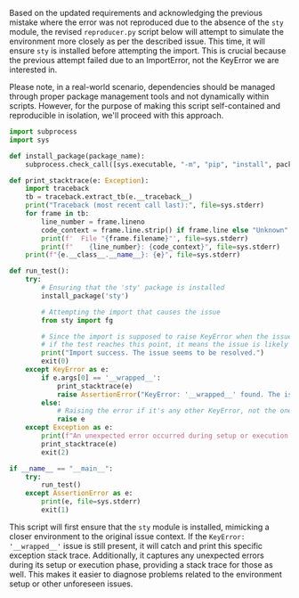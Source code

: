 Based on the updated requirements and acknowledging the previous mistake where the error was not reproduced due to the absence of the `sty` module, the revised `reproducer.py` script below will attempt to simulate the environment more closely as per the described issue. This time, it will ensure `sty` is installed before attempting the import. This is crucial because the previous attempt failed due to an ImportError, not the KeyError we are interested in.

Please note, in a real-world scenario, dependencies should be managed through proper package management tools and not dynamically within scripts. However, for the purpose of making this script self-contained and reproducible in isolation, we'll proceed with this approach.

```python
import subprocess
import sys

def install_package(package_name):
    subprocess.check_call([sys.executable, "-m", "pip", "install", package_name])

def print_stacktrace(e: Exception):
    import traceback
    tb = traceback.extract_tb(e.__traceback__)
    print("Traceback (most recent call last):", file=sys.stderr)
    for frame in tb:
        line_number = frame.lineno
        code_context = frame.line.strip() if frame.line else "Unknown"
        print(f'  File "{frame.filename}"', file=sys.stderr)
        print(f"    {line_number}: {code_context}", file=sys.stderr)
    print(f"{e.__class__.__name__}: {e}", file=sys.stderr)

def run_test():
    try:
        # Ensuring that the 'sty' package is installed
        install_package('sty')

        # Attempting the import that causes the issue
        from sty import fg

        # Since the import is supposed to raise KeyError when the issue exists,
        # if the test reaches this point, it means the issue is likely fixed.
        print("Import success. The issue seems to be resolved.")
        exit(0)
    except KeyError as e:
        if e.args[0] == '__wrapped__':
            print_stacktrace(e)
            raise AssertionError("KeyError: '__wrapped__' found. The issue is present.")
        else:
            # Raising the error if it's any other KeyError, not the one we're testing for.
            raise e
    except Exception as e:
        print(f"An unexpected error occurred during setup or execution: {e}")
        print_stacktrace(e)
        exit(2)

if __name__ == "__main__":
    try:
        run_test()
    except AssertionError as e:
        print(e, file=sys.stderr)
        exit(1)
```

This script will first ensure that the `sty` module is installed, mimicking a closer environment to the original issue context. If the `KeyError: '__wrapped__'` issue is still present, it will catch and print this specific exception stack trace. Additionally, it captures any unexpected errors during its setup or execution phase, providing a stack trace for those as well. This makes it easier to diagnose problems related to the environment setup or other unforeseen issues.